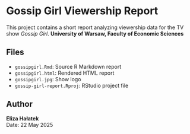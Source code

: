 # Gossip Girl Viewership Report

This project contains a short report analyzing viewership data for the TV show *Gossip Girl*.
**University of Warsaw, Faculty of Economic Sciences**

## Files

- `gossipgirl.Rmd`: Source R Markdown report
- `gossipgirl.html`: Rendered HTML report
- `gossipgirl.jpg`: Show logo
- `gossip-girl-report.Rproj`: RStudio project file

## Author

**Eliza Hałatek**  
Date: 22 May 2025

